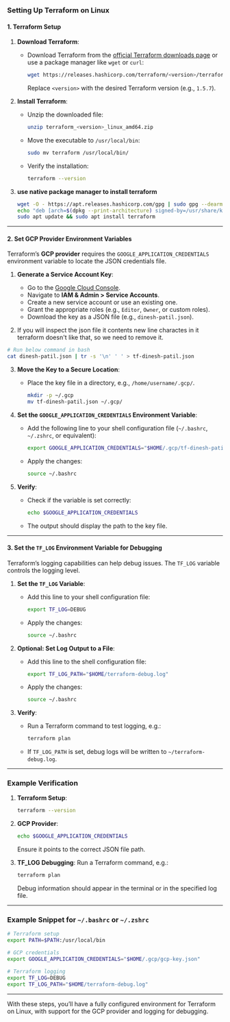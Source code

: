 ### **Setting Up Terraform on Linux**

#### **1. Terraform Setup**

1. **Download Terraform**:  
   - Download Terraform from the [official Terraform downloads page](https://developer.hashicorp.com/terraform/install?product_intent=terraform) or use a package manager like `wget` or `curl`:
     ```bash
     wget https://releases.hashicorp.com/terraform/<version>/terraform_<version>_linux_amd64.zip
     ```
     Replace `<version>` with the desired Terraform version (e.g., `1.5.7`).

2. **Install Terraform**:  
   - Unzip the downloaded file:
     ```bash
     unzip terraform_<version>_linux_amd64.zip
     ```
   - Move the executable to `/usr/local/bin`:
     ```bash
     sudo mv terraform /usr/local/bin/
     ```
   - Verify the installation:
     ```bash
     terraform --version
     ```
3. **use native package manager to install terraform**  
   
    ```bash
    wget -O - https://apt.releases.hashicorp.com/gpg | sudo gpg --dearmor -o /usr/share/keyrings/hashicorp-archive-keyring.gpg
    echo "deb [arch=$(dpkg --print-architecture) signed-by=/usr/share/keyrings/hashicorp-archive-keyring.gpg] https://apt.releases.hashicorp.com $(lsb_release -cs) main" | sudo tee /etc/apt/sources.list.d/hashicorp.list
    sudo apt update && sudo apt install terraform
    ```
    
---

#### **2. Set GCP Provider Environment Variables**

Terraform’s **GCP provider** requires the `GOOGLE_APPLICATION_CREDENTIALS` environment variable to locate the JSON credentials file.

1. **Generate a Service Account Key**:
   - Go to the [Google Cloud Console](https://console.cloud.google.com).
   - Navigate to **IAM & Admin > Service Accounts**.
   - Create a new service account or use an existing one.
   - Grant the appropriate roles (e.g., `Editor`, `Owner`, or custom roles).
   - Download the key as a JSON file (e.g., `dinesh-patil.json`).

2. If you will inspect the json file it contents new line charactes in it terraform doesn't like that, so we need to remove it.
```Bash
# Run below command in bash
cat dinesh-patil.json | tr -s '\n' ' ' > tf-dinesh-patil.json
```


3. **Move the Key to a Secure Location**:
   - Place the key file in a directory, e.g., `/home/username/.gcp/`.
     ```bash
     mkdir -p ~/.gcp
     mv tf-dinesh-patil.json ~/.gcp/
     ```

3. **Set the `GOOGLE_APPLICATION_CREDENTIALS` Environment Variable**:
   - Add the following line to your shell configuration file (`~/.bashrc`, `~/.zshrc`, or equivalent):
     ```bash
     export GOOGLE_APPLICATION_CREDENTIALS="$HOME/.gcp/tf-dinesh-patil.json"
     ```
   - Apply the changes:
     ```bash
     source ~/.bashrc
     ```

4. **Verify**:
   - Check if the variable is set correctly:
     ```bash
     echo $GOOGLE_APPLICATION_CREDENTIALS
     ```
   - The output should display the path to the key file.

---

#### **3. Set the `TF_LOG` Environment Variable for Debugging**

Terraform’s logging capabilities can help debug issues. The `TF_LOG` variable controls the logging level.

1. **Set the `TF_LOG` Variable**:
   - Add this line to your shell configuration file:
     ```bash
     export TF_LOG=DEBUG
     ```
   - Apply the changes:
     ```bash
     source ~/.bashrc
     ```

2. **Optional: Set Log Output to a File**:
   - Add this line to the shell configuration file:
     ```bash
     export TF_LOG_PATH="$HOME/terraform-debug.log"
     ```
   - Apply the changes:
     ```bash
     source ~/.bashrc
     ```

3. **Verify**:
   - Run a Terraform command to test logging, e.g.:
     ```bash
     terraform plan
     ```
   - If `TF_LOG_PATH` is set, debug logs will be written to `~/terraform-debug.log`.

---

### **Example Verification**
1. **Terraform Setup**:
   ```bash
   terraform --version
   ```

2. **GCP Provider**:
   ```bash
   echo $GOOGLE_APPLICATION_CREDENTIALS
   ```
   Ensure it points to the correct JSON file path.

3. **TF_LOG Debugging**:
   Run a Terraform command, e.g.:
   ```bash
   terraform plan
   ```
   Debug information should appear in the terminal or in the specified log file.

---

### **Example Snippet for `~/.bashrc` or `~/.zshrc`**
```bash
# Terraform setup
export PATH=$PATH:/usr/local/bin

# GCP credentials
export GOOGLE_APPLICATION_CREDENTIALS="$HOME/.gcp/gcp-key.json"

# Terraform logging
export TF_LOG=DEBUG
export TF_LOG_PATH="$HOME/terraform-debug.log"
```

---

With these steps, you’ll have a fully configured environment for Terraform on Linux, with support for the GCP provider and logging for debugging.